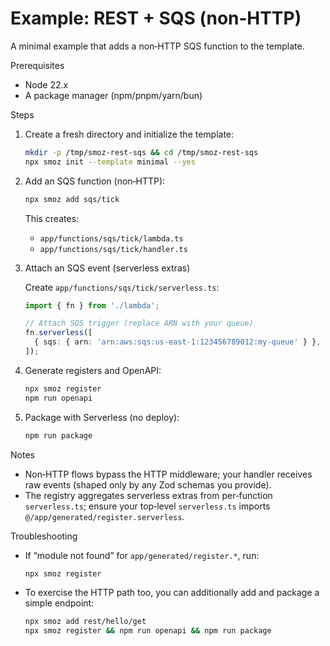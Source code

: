 # Example: REST + SQS (non‑HTTP)

A minimal example that adds a non‑HTTP SQS function to the template.

Prerequisites

- Node 22.x
- A package manager (npm/pnpm/yarn/bun)

Steps

1) Create a fresh directory and initialize the template:
   ```bash
   mkdir -p /tmp/smoz-rest-sqs && cd /tmp/smoz-rest-sqs
   npx smoz init --template minimal --yes
   ```

2) Add an SQS function (non‑HTTP):
   ```bash
   npx smoz add sqs/tick
   ```
   This creates:
   - `app/functions/sqs/tick/lambda.ts`
   - `app/functions/sqs/tick/handler.ts`

3) Attach an SQS event (serverless extras)

   Create `app/functions/sqs/tick/serverless.ts`:
   ```ts
   import { fn } from './lambda';

   // Attach SQS trigger (replace ARN with your queue)
   fn.serverless([
     { sqs: { arn: 'arn:aws:sqs:us-east-1:123456789012:my-queue' } },
   ]);
   ```

4) Generate registers and OpenAPI:
   ```bash
   npx smoz register
   npm run openapi
   ```

5) Package with Serverless (no deploy):
   ```bash
   npm run package
   ```

Notes

- Non‑HTTP flows bypass the HTTP middleware; your handler receives raw events
  (shaped only by any Zod schemas you provide).
- The registry aggregates serverless extras from per‑function `serverless.ts`;
  ensure your top‑level `serverless.ts` imports
  `@/app/generated/register.serverless`.

Troubleshooting

- If “module not found” for `app/generated/register.*`, run:
  ```bash
  npx smoz register
  ```
- To exercise the HTTP path too, you can additionally add and package a simple
  endpoint:
  ```bash
  npx smoz add rest/hello/get
  npx smoz register && npm run openapi && npm run package
  ```
